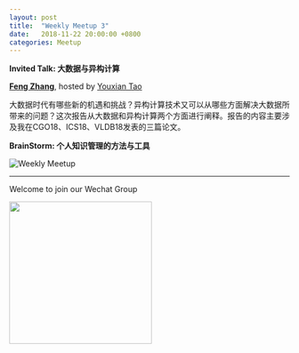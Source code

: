 ```yaml
---
layout: post
title:  "Weekly Meetup 3"
date:   2018-11-22 20:00:00 +0800
categories: Meetup
---
```


**Invited Talk: 大数据与异构计算**

**[Feng Zhang](http://iir.ruc.edu.cn/~zhangf/)**, hosted by [Youxian Tao](http://iir.ruc.edu.cn/~taoyx/)

大数据时代有哪些新的机遇和挑战？异构计算技术又可以从哪些方面解决大数据所带来的问题？这次报告从大数据和异构计算两个方面进行阐释。报告的内容主要涉及我在CGO18、ICS18、VLDB18发表的三篇论文。

**BrainStorm: 个人知识管理的方法与工具**

![Weekly Meetup](/meetup/images/poster-2018-11-22_2.jpg)

<hr/>

Welcome to join our Wechat Group

<img src="/meetup/images/wechat_group.jpg" width="256" height="256" align="center">
